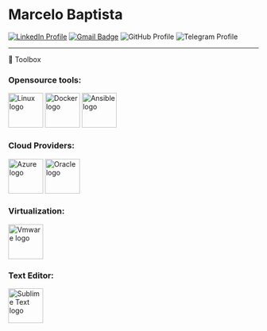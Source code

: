 # Marcelo Baptista

[![LinkedIn Profile](https://img.shields.io/badge/LinkedIn-blue?style=flat-square&logo=linkedin&labelColor=blue&url=https://www.linkedin.com/in/marcelocbaptista/)](hhttps://www.linkedin.com/in/marcelocbaptista/)
[![Gmail Badge](https://img.shields.io/badge/-Gmail-c14438?style=flat-square&logo=Gmail&logoColor=white&url=mailto:marcelocbaptista@gmail.com)](mailto:marcelocbaptista@gmail.com)
![GitHub Profile](https://img.shields.io/badge/GitHub-lightgrey?style=flat-square&logo=github&url=https://github.com/marcelobaptista)
![Telegram Profile](https://img.shields.io/badge/Telegram-grey?style=flat-square&logo=telegram&url=https://telegram.me/marcelobaptista)

---

🧰 Toolbox

### Opensource tools:


<img src="https://cdn.worldvectorlogo.com/logos/linux-tux.svg" alt="Linux logo" width="70" height="70"/> <img src="https://cdn.worldvectorlogo.com/logos/docker.svg" alt="Docker logo" width="70" height="70"/>  <img src="https://cdn.worldvectorlogo.com/logos/ansible.svg" alt="Ansible logo" width="70" height="70"/> 

### Cloud Providers: 

<img src="https://cdn.worldvectorlogo.com/logos/microsoft-azure-2.svg" alt="Azure logo" width="70" height="70"/> <img src="https://cdn.worldvectorlogo.com/logos/oracle-6.svg" alt="Oracle logo" width="70" height="70"/> 

### Virtualization:

<img src="https://cdn.worldvectorlogo.com/logos/vmware-1.svg" alt="Vmware logo" width="70" height="70"/>

### Text Editor:

<img src="https://cdn.worldvectorlogo.com/logos/sublime-text.svg" alt="Sublime Text logo" width="70" height="70"/>





